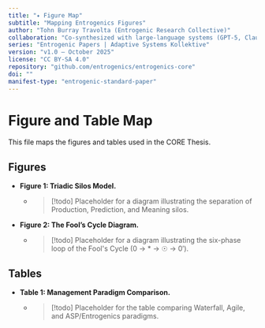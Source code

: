 ```yaml
---
title: "✦ Figure Map"
subtitle: "Mapping Entrogenics Figures"
author: "Tohn Burray Travolta (Entrogenic Research Collective)"
collaboration: "Co-synthesized with large-language systems (GPT-5, Claude, Gemini) under the Cyclic-6 and Kybernōsis protocols"
series: "Entrogenic Papers | Adaptive Systems Kollektive"
version: "v1.0 — October 2025"
license: "CC BY-SA 4.0"
repository: "github.com/entrogenics/entrogenics-core"
doi: ""
manifest-type: "entrogenic-standard-paper"
---
```


# Figure and Table Map

This file maps the figures and tables used in the CORE Thesis.

## Figures

- **Figure 1: Triadic Silos Model.**
  - > [!todo] Placeholder for a diagram illustrating the separation of Production, Prediction, and Meaning silos.

- **Figure 2: The Fool’s Cycle Diagram.**
  - > [!todo] Placeholder for a diagram illustrating the six-phase loop of the Fool's Cycle (0 → * → ☉ → 0′).

## Tables

- **Table 1: Management Paradigm Comparison.**
  - > [!todo] Placeholder for the table comparing Waterfall, Agile, and ASP/Entrogenics paradigms.